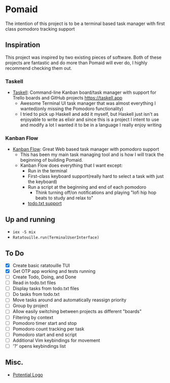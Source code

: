 # Pomaid
The intention of this project is to be a terminal based task manager with first class pomodoro tracking support

## Inspiration
This project was inspired by two existing pieces of software. Both of these projects are fantastic and do more than Pomaid will ever do, I highly recommend checking them out.

### Taskell
  - [Taskell](https://github.com/smallhadroncollider/taskell): Command-line Kanban board/task manager with support for Trello boards and GitHub projects https://taskell.app
    - Awesome Terminal UI task manager that was almost everything I wanted(only missing the Pomodoro functionality)
    - I tried to pick up Haskell and add it myself, but Haskell just isn't as enjoyable to write as elixir and since this is a project I intent to use and modify a lot I wanted it to be in a language I really enjoy writing

### Kanban Flow
  - [Kanban Flow](https://kanbanflow.com/features): Great Web based task manager with pomodoro support
    - This has been my main task managing tool and is how I will track the beginning of building Pomaid.
    - Kanban Flow does everything that I want except:
      - Run in the terminal
      - First-class keyboard support(really hard to select a task with just the keyboard)
      - Run a script at the beginning and end of each pomodoro
        - Think turning off/on notifications and playing "lofi hip hop beats to study and relax to"
      - [todo.txt support](https://github.com/todotxt/todo.txt)

## Up and running
  - `iex -S mix`
  - `Ratatouille.run(TerminalUserInterface)`

## To Do
  - [x] Create basic ratatouille TUI
  - [x] Get OTP app working and tests running
  - [ ] Create Todo, Doing, and Done
  - [ ] Read in todo.txt files
  - [ ] Display tasks from todo.txt files
  - [ ] Do tasks from todo.txt
  - [ ] Move tasks around and automatically reassign priority
  - [ ] Group by project
  - [ ] Allow easily switching between projects as different "boards"
  - [ ] Filtering by context
  - [ ] Pomodoro timer start and stop
  - [ ] Pomodoro count tracking per task
  - [ ] Pomodoro start and end script
  - [ ] Additional Vim keybindings for movement
  - [ ] '?' opens keybindings list

## Misc.
  - [Potential Logo](https://www.istockphoto.com/ca/vector/man-hair-icon-with-text-space-for-your-slogan-tagline-vector-illustration-gm945507648-258245680)
